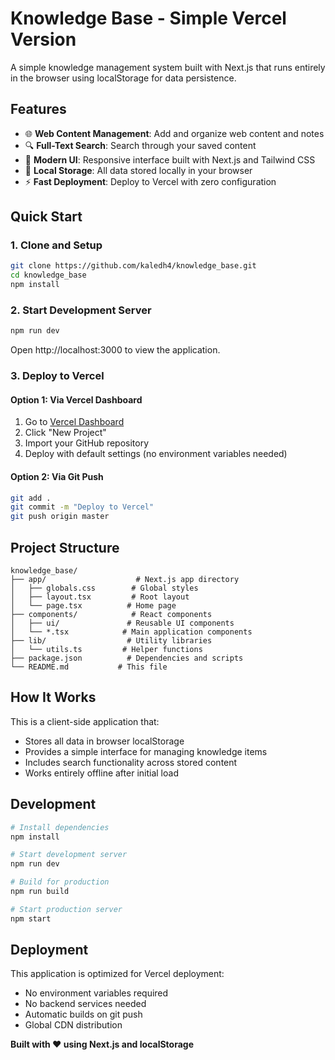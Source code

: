 # Knowledge Base - Simple Vercel Version

A simple knowledge management system built with Next.js that runs entirely in the browser using localStorage for data persistence.

## Features

- 🌐 **Web Content Management**: Add and organize web content and notes
- 🔍 **Full-Text Search**: Search through your saved content
- 📱 **Modern UI**: Responsive interface built with Next.js and Tailwind CSS
- 💾 **Local Storage**: All data stored locally in your browser
- ⚡ **Fast Deployment**: Deploy to Vercel with zero configuration

## Quick Start

### 1. Clone and Setup
```bash
git clone https://github.com/kaledh4/knowledge_base.git
cd knowledge_base
npm install
```

### 2. Start Development Server
```bash
npm run dev
```
Open http://localhost:3000 to view the application.

### 3. Deploy to Vercel

#### Option 1: Via Vercel Dashboard
1. Go to [Vercel Dashboard](https://vercel.com/dashboard)
2. Click "New Project"
3. Import your GitHub repository
4. Deploy with default settings (no environment variables needed)

#### Option 2: Via Git Push
```bash
git add .
git commit -m "Deploy to Vercel"
git push origin master
```

## Project Structure
```
knowledge_base/
├── app/                    # Next.js app directory
│   ├── globals.css        # Global styles
│   ├── layout.tsx         # Root layout
│   └── page.tsx          # Home page
├── components/            # React components
│   ├── ui/               # Reusable UI components
│   └── *.tsx            # Main application components
├── lib/                  # Utility libraries
│   └── utils.ts         # Helper functions
├── package.json          # Dependencies and scripts
└── README.md           # This file
```

## How It Works

This is a client-side application that:
- Stores all data in browser localStorage
- Provides a simple interface for managing knowledge items
- Includes search functionality across stored content
- Works entirely offline after initial load

## Development

```bash
# Install dependencies
npm install

# Start development server
npm run dev

# Build for production
npm run build

# Start production server
npm start
```

## Deployment

This application is optimized for Vercel deployment:
- No environment variables required
- No backend services needed
- Automatic builds on git push
- Global CDN distribution

**Built with ❤️ using Next.js and localStorage**
